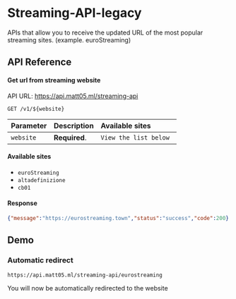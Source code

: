# Streaming-API-legacy

APIs that allow you to receive the updated URL of the most popular streaming sites. (example. euroStreaming)

## API Reference

#### Get url from streaming website
API URL: https://api.matt05.ml/streaming-api
```http
GET /v1/${website}
```

| Parameter | Description   | Available sites                  |
| :-------- | :------------ | :------------------------------- |
| `website` | **Required**. | `View the list below `          |

#### Available sites
- `euroStreaming`
- `altadefinizione`
- `cb01`

#### Response
```json
{"message":"https://eurostreaming.town","status":"success","code":200}
```
## Demo
### Automatic redirect

```
https://api.matt05.ml/streaming-api/eurostreaming
```
You will now be automatically redirected to the website
